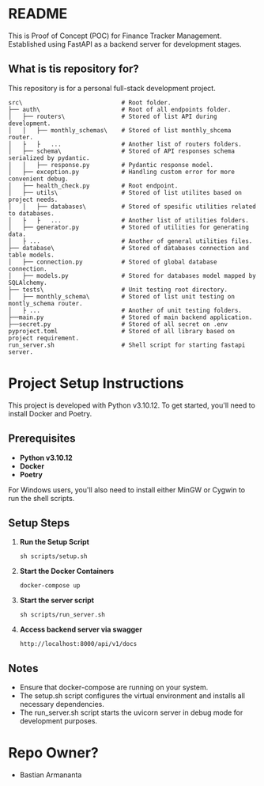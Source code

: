 # README #
This is Proof of Concept (POC) for Finance Tracker Management. Established using FastAPI as a backend server for development stages.

##  What is tis repository for? ##
This repository is for a personal full-stack development project.

```
src\                            # Root folder.
├── auth\                       # Root of all endpoints folder.
│   ├── routers\                # Stored of list API during development.
│   │   ├── monthly_schemas\    # Stored of list monthly_shcema router.
│   ├   ├   ...                 # Another list of routers folders.
│   ├── schema\                 # Stored of API responses schema serialized by pydantic.
│   │   ├── response.py         # Pydantic response model.
│   ├── exception.py            # Handling custom error for more convenient debug.
│   ├── health_check.py         # Root endpoint.
│   ├── utils\                  # Stored of list utilites based on project needs.
│   │   ├── databases\          # Stored of spesific utilities related to databases.
│   ├   ├   ...                 # Another list of utilities folders.
│   ├── generator.py            # Stored of utilities for generating data.
│   ├ ...                       # Another of general utilities files.
├── database\                   # Stored of databases connection and table models.
│   ├── connection.py           # Stored of global database connection.
│   ├── models.py               # Stored for databases model mapped by SQLAlchemy.    
├── tests\                      # Unit testing root directory.
│   ├── monthly_schema\         # Stored of list unit testing on montly_schema router.
│   ├ ...                       # Another of unit testing folders.
├──main.py                      # Stored of main backend application.
├──secret.py                    # Stored of all secret on .env
pyproject.toml                  # Stored of all library based on project requirement.
run_server.sh                   # Shell script for starting fastapi server.
```
# Project Setup Instructions

This project is developed with Python v3.10.12. To get started, you'll need to install Docker and Poetry.

## Prerequisites

- **Python v3.10.12**
- **Docker**
- **Poetry**

For Windows users, you'll also need to install either MinGW or Cygwin to run the shell scripts.

## Setup Steps

1. **Run the Setup Script**
    ```
    sh scripts/setup.sh
    ```

2. **Start the Docker Containers**
    ```
    docker-compose up
    ```

3. **Start the server script**
    ```
    sh scripts/run_server.sh
    ```

4. **Access backend server via swagger**
    ```
    http://localhost:8000/api/v1/docs
    ```

## Notes
- Ensure that docker-compose are running on your system.
- The setup.sh script configures the virtual environment and installs all necessary dependencies.
- The run_server.sh script starts the uvicorn server in debug mode for development purposes.

# Repo Owner? #
* Bastian Armananta